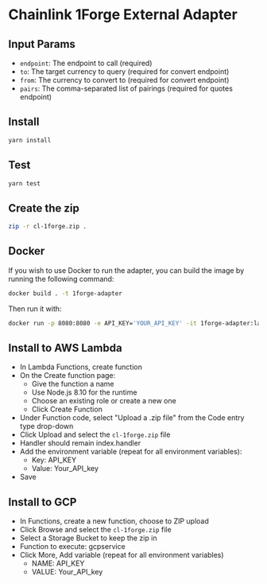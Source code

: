 # Chainlink 1Forge External Adapter

## Input Params

- `endpoint`: The endpoint to call (required)
- `to`: The target currency to query (required for convert endpoint)
- `from`: The currency to convert to (required for convert endpoint)
- `pairs`: The comma-separated list of pairings (required for quotes endpoint)

## Install

```bash
yarn install
```

## Test

```bash
yarn test
```

## Create the zip

```bash
zip -r cl-1forge.zip .
```

## Docker

If you wish to use Docker to run the adapter, you can build the image by running the following command:

```bash
docker build . -t 1forge-adapter
```

Then run it with:

```bash
docker run -p 8080:8080 -e API_KEY='YOUR_API_KEY' -it 1forge-adapter:latest
```

## Install to AWS Lambda

- In Lambda Functions, create function
- On the Create function page:
  - Give the function a name
  - Use Node.js 8.10 for the runtime
  - Choose an existing role or create a new one
  - Click Create Function
- Under Function code, select "Upload a .zip file" from the Code entry type drop-down
- Click Upload and select the `cl-1forge.zip` file
- Handler should remain index.handler
- Add the environment variable (repeat for all environment variables):
  - Key: API_KEY
  - Value: Your_API_key
- Save


## Install to GCP

- In Functions, create a new function, choose to ZIP upload
- Click Browse and select the `cl-1forge.zip` file
- Select a Storage Bucket to keep the zip in
- Function to execute: gcpservice
- Click More, Add variable (repeat for all environment variables)
  - NAME: API_KEY
  - VALUE: Your_API_key
